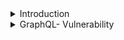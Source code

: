   
<details>
<summary>Introduction</summary>
<br>

   ![image](https://github.com/rupeshpanwar/quick-bite/assets/75510135/c80968b9-2152-4d25-9d4b-6f2cdebc222f)

   ![image](https://github.com/rupeshpanwar/quick-bite/assets/75510135/1001217b-9920-46e8-822d-9893d1c5ba1a)

   - open source tools
   ![image](https://github.com/rupeshpanwar/quick-bite/assets/75510135/600c45ac-f76d-47bc-b506-4a09403d8ea3)

   ![image](https://github.com/rupeshpanwar/quick-bite/assets/75510135/6462222b-223d-4706-846e-b8c0f7de06be)

   ![image](https://github.com/rupeshpanwar/quick-bite/assets/75510135/ac3ab853-821d-42fa-83e5-f981287f58cf)

   ![image](https://github.com/rupeshpanwar/quick-bite/assets/75510135/4e2795d2-d831-49b9-8cdd-5a93ffde9b74)

   ![image](https://github.com/rupeshpanwar/quick-bite/assets/75510135/3caee3ff-ff54-4f55-96d9-4153e1f8fa6c)

   - SCA
   ![image](https://github.com/rupeshpanwar/quick-bite/assets/75510135/561aac85-68cc-413f-a86f-1f55ab4f7849)

    - tools
    ![image](https://github.com/rupeshpanwar/quick-bite/assets/75510135/3c2232e0-ba74-45a4-a968-30abb015fb40)

    ![image](https://github.com/rupeshpanwar/quick-bite/assets/75510135/ccc7c413-0e6e-4c0e-a728-616bfa1d50c0)

    ![image](https://github.com/rupeshpanwar/quick-bite/assets/75510135/d234e5ac-52c3-496e-afb3-839615ae0b33)

    ![image](https://github.com/rupeshpanwar/quick-bite/assets/75510135/1fc47132-17a4-41d6-afe2-975cf9aa9d1d)

    ![image](https://github.com/rupeshpanwar/quick-bite/assets/75510135/5a708f5f-f2c2-4346-a99c-0bcf177fed0e)

    - IAC
    ![image](https://github.com/rupeshpanwar/quick-bite/assets/75510135/b4a6975e-2af7-4877-b9ec-6a7d8f11f6b9)

    ![image](https://github.com/rupeshpanwar/quick-bite/assets/75510135/e3826528-e87b-4abb-b4c2-37838134c865)

    ![image](https://github.com/rupeshpanwar/quick-bite/assets/75510135/d87313be-42f1-4067-935e-ca0154c30043)

    ![image](https://github.com/rupeshpanwar/quick-bite/assets/75510135/661dbb38-123d-4f3b-bef5-9fde5dab8f59)

    ![image](https://github.com/rupeshpanwar/quick-bite/assets/75510135/cf49868a-211c-4e52-9275-614a25c59d79)

    ![image](https://github.com/rupeshpanwar/quick-bite/assets/75510135/428f61ac-d7d2-4a01-a126-3cdf04504f56)

    ![image](https://github.com/rupeshpanwar/quick-bite/assets/75510135/7a0dff66-1d07-4c80-a7b3-e0e198f22f12)

    - Container Scanning
    
    ![image](https://github.com/rupeshpanwar/quick-bite/assets/75510135/b6b87ee7-840e-4cb9-8bfa-9f46cb5eb706)

    ![image](https://github.com/rupeshpanwar/quick-bite/assets/75510135/82b95a4e-baf8-4566-893d-6b523b4e9a08)

     ![image](https://github.com/rupeshpanwar/quick-bite/assets/75510135/ea9ba878-4858-48a0-ac12-2a245a48e670)

     ![image](https://github.com/rupeshpanwar/quick-bite/assets/75510135/03ff434e-38df-4692-a678-1529e1602a6c)

     - Web App scanning
     ![image](https://github.com/rupeshpanwar/quick-bite/assets/75510135/556fecc3-0783-4f48-b737-c9eaf3e6dff9)

     ![image](https://github.com/rupeshpanwar/quick-bite/assets/75510135/315d2f91-f420-4aa8-b7b9-f4d469d84e0e)

     ![image](https://github.com/rupeshpanwar/quick-bite/assets/75510135/6beb3dee-4788-4c31-91a5-ecaebddbbfe7)

     ![image](https://github.com/rupeshpanwar/quick-bite/assets/75510135/7ca0a526-d5d2-422a-9ff3-40c7c30e0a61)

     ![image](https://github.com/rupeshpanwar/quick-bite/assets/75510135/48991759-56d6-49c7-b1d5-e7430288f01e)

     ![image](https://github.com/rupeshpanwar/quick-bite/assets/75510135/97ed55f1-a0ac-4820-8261-1903572436aa)

      - OSS , leverage
     ![image](https://github.com/rupeshpanwar/quick-bite/assets/75510135/7e0a260b-0fc2-4aed-9613-6c2147650bd2)

     ![image](https://github.com/rupeshpanwar/quick-bite/assets/75510135/44b58393-05f1-42ef-a9f0-735d4b2786a2)

     ![image](https://github.com/rupeshpanwar/quick-bite/assets/75510135/8b275fff-6263-49a1-b695-5ff4f08e453d)
   
     ![image](https://github.com/rupeshpanwar/quick-bite/assets/75510135/89a07972-9a26-4d56-85a8-b94b732f12b9)
    
     
</details>


<details>
<summary> GraphQL- Vulnerability </summary>
<br>

   ![image](https://github.com/rupeshpanwar/quick-bite/assets/75510135/7c551c03-dd0c-4a5d-b97e-9828dda49a97)

   ![image](https://github.com/rupeshpanwar/quick-bite/assets/75510135/3bec3741-feab-4594-8b4d-f6283ef48df1)

   ![image](https://github.com/rupeshpanwar/quick-bite/assets/75510135/1289b854-6b56-40e3-b64a-0d538937a0f9)

   ![image](https://github.com/rupeshpanwar/quick-bite/assets/75510135/db8acd49-af9c-437b-94b4-765167472f09)

   ![image](https://github.com/rupeshpanwar/quick-bite/assets/75510135/d4d78975-b6fc-4fc8-9759-86dcc90f16d1)

   ![image](https://github.com/rupeshpanwar/quick-bite/assets/75510135/907d878c-852f-44a8-abf7-b439711c902e)

   
</details>

